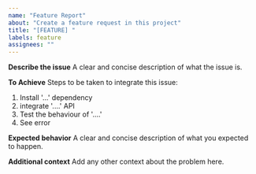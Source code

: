 ```yaml
---
name: "Feature Report"
about: "Create a feature request in this project"
title: "[FEATURE] "
labels: feature
assignees: ""
---
```


**Describe the issue**
A clear and concise description of what the issue is.

**To Achieve**
Steps to be taken to integrate this issue:

1. Install '...' dependency
2. integrate '....' API
3. Test the behaviour of '....'
4. See error

**Expected behavior**
A clear and concise description of what you expected to happen.

**Additional context**
Add any other context about the problem here.
